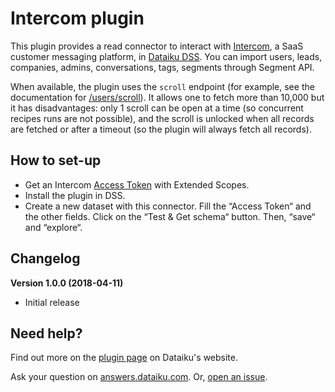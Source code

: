 # Intercom plugin

This plugin provides a read connector to interact with [Intercom](https://www.intercom.com), a SaaS customer messaging platform, in [Dataiku DSS](http://www.dataiku.com/dss/). You can import users, leads, companies, admins, conversations, tags, segments through Segment API.

When available, the plugin uses the `scroll` endpoint (for example, see the documentation for [/users/scroll](https://developers.intercom.com/reference#iterating-over-all-users)). It allows one to fetch more than 10,000 but it has disadvantages: only 1 scroll can be open at a time (so concurrent recipes runs are not possible), and the scroll is unlocked when all records are fetched or after a timeout (so the plugin will always fetch all records).

## How to set-up

* Get an Intercom [Access Token](https://developers.intercom.com/v2.0/docs/personal-access-tokens) with Extended Scopes.
* Install the plugin in DSS.
* Create a new dataset with this connector. Fill the “Access Token“ and the other fields. Click on the “Test & Get schema“ button. Then, “save“ and “explore“.

## Changelog

**Version 1.0.0 (2018-04-11)**

* Initial release

## Need help?

Find out more on the [plugin page](https://www.dataiku.com/community/plugins/info/intercom.html) on Dataiku's website.

Ask your question on [answers.dataiku.com](https://answers.dataiku.com). Or, [open an issue](https://github.com/dataiku/dataiku-contrib/issues).
